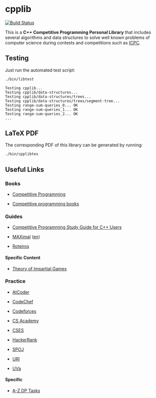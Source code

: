 # cpplib

[![Build Status](https://travis-ci.com/tysm/cpplib.svg?token=ts8Qqqwv3iXo6FpzmnD4&branch=master)](https://travis-ci.com/tysm/cpplib)

This is a **C++ Competitive Programming Personal Library** that includes several algorithms and data structures to solve well known problems of computer science during contests and competitions such as [ICPC](https://icpc.baylor.edu/).

## Testing

Just run the automated test script:

```bash
./bin/libtest
```

```
Testing cpplib...
Testing cpplib/data-structures...
Testing cpplib/data-structures/trees...
Testing cpplib/data-structures/trees/segment-tree...
Testing range-sum-queries_0... OK
Testing range-sum-queries_1... OK
Testing range-sum-queries_2... OK
...
```

## LaTeX PDF

The corresponding PDF of this library can be generated by running:

```bash
./bin/cpplibtex
```

## Useful Links

### Books

- [Competitive Programming](https://cpbook.net)

- [Competitive programming books](https://cses.fi/book)

### Guides

- [Competitive Programming Study Guide for C++ Users](https://bira37.github.io/cp-guide/)

- [MAXimal](http://e-maxx.ru) ([en](https://cp-algorithms.com))

- [Roteiros](http://wiki.maratona.dcc.ufmg.br/index.php/Roteiros)

#### Specific Content

- [Theory of Impartial Games](https://web.mit.edu/sp.268/www/nim.pdf)

### Practice

- [AtCoder](https://atcoder.jp)

- [CodeChef](https://www.codechef.com)

- [Codeforces](https://codeforces.com)

- [CS Academy](https://csacademy.com)

- [CSES](https://cses.fi)

- [HackerRank](https://www.hackerrank.com)

- [SPOJ](https://www.spoj.com)

- [URI](https://www.urionlinejudge.com.br)

- [UVa](https://uva.onlinejudge.org)

#### Specific

- [A-Z DP Tasks](https://atcoder.jp/contests/dp/tasks)
